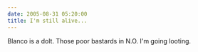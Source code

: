 ```yaml
---
date: 2005-08-31 05:20:00
title: I'm still alive...
---
```

Blanco is a dolt.
Those poor bastards in N.O.
I'm going looting.